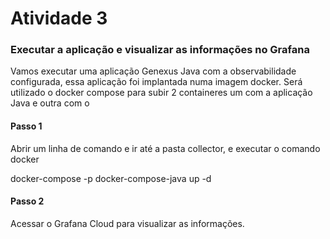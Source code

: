 # Atividade 3

### Executar a aplicação e visualizar as informações no Grafana
Vamos executar uma aplicação Genexus Java com a observabilidade configurada, essa aplicação foi implantada numa imagem docker.
Será utilizado o docker compose para subir 2 containeres um com a aplicação Java e outra com o 

#### Passo 1
Abrir um linha de comando e ir até a pasta collector, e executar o comando docker

docker-compose -p docker-compose-java up -d

#### Passo 2
Acessar o Grafana Cloud para visualizar as informações.




